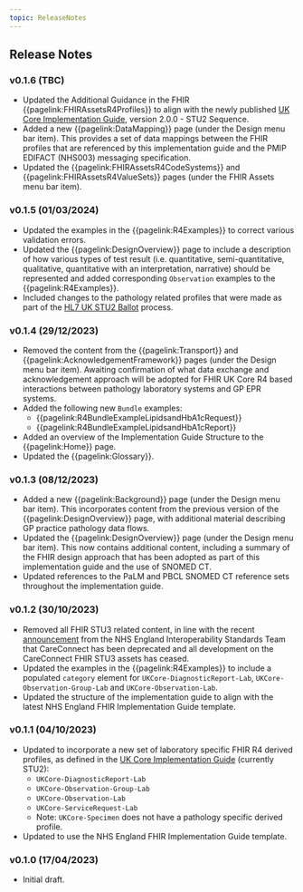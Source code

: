 ```yaml
---
topic: ReleaseNotes
---
```

## Release Notes

### v0.1.6 (TBC)

* Updated the Additional Guidance in the FHIR {{pagelink:FHIRAssetsR4Profiles}} to align with the newly published [UK Core Implementation Guide](https://simplifier.net/guide/uk-core-implementation-guide-stu2?current), version 2.0.0 - STU2 Sequence.
* Added a new {{pagelink:DataMapping}} page (under the Design menu bar item). This provides a set of data mappings between the FHIR profiles that are referenced by this implementation guide and the PMIP EDIFACT (NHS003) messaging specification.   
* Updated the {{pagelink:FHIRAssetsR4CodeSystems}} and {{pagelink:FHIRAssetsR4ValueSets}} pages (under the FHIR Assets menu bar item).

### v0.1.5 (01/03/2024)

* Updated the examples in the {{pagelink:R4Examples}} to correct various validation errors.
* Updated the {{pagelink:DesignOverview}} page to include a description of how various types of test result (i.e. quantitative, semi-quantitative, qualitative, quantitative with an interpretation, narrative) should be represented and added corresponding `Observation` examples to the {{pagelink:R4Examples}}.
* Included changes to the pathology related profiles that were made as part of the [HL7 UK STU2 Ballot](https://confluence.hl7.org/pages/viewpage.action?pageId=175611042) process.

### v0.1.4 (29/12/2023)

* Removed the content from the {{pagelink:Transport}} and {{pagelink:AcknowledgementFramework}} pages (under the Design menu bar item). Awaiting confirmation of what data exchange and acknowledgement approach will be adopted for FHIR UK Core R4 based interactions between pathology laboratory systems and GP EPR systems.
* Added the following new `Bundle` examples:
    * {{pagelink:R4BundleExampleLipidsandHbA1cRequest}}
    * {{pagelink:R4BundleExampleLipidsandHbA1cReport}}
* Added an overview of the Implementation Guide Structure to the {{pagelink:Home}} page.
* Updated the {{pagelink:Glossary}}.

### v0.1.3 (08/12/2023)

* Added a new {{pagelink:Background}} page (under the Design menu bar item). This incorporates content from the previous version of the {{pagelink:DesignOverview}} page, with additional material describing GP practice pathology data flows. 
* Updated the {{pagelink:DesignOverview}} page (under the Design menu bar item). This now contains additional content, including a summary of the FHIR design approach that has been adopted as part of this implementation guide and the use of SNOMED CT.
* Updated references to the PaLM and PBCL SNOMED CT reference sets throughout the implementation guide.

### v0.1.2 (30/10/2023)

* Removed all FHIR STU3 related content, in line with the recent [announcement](https://simplifier.net/organization/hl7uk/news/151) from the NHS England Interoperability Standards Team that CareConnect has been deprecated and all development on the CareConnect FHIR STU3 assets has ceased.
* Updated the examples in the {{pagelink:R4Examples}} to include a populated `category` element for `UKCore-DiagnosticReport-Lab`, `UKCore-Observation-Group-Lab` and `UKCore-Observation-Lab`.
* Updated the structure of the implementation guide to align with the latest NHS England FHIR Implementation Guide template. 

### v0.1.1 (04/10/2023)

* Updated to incorporate a new set of laboratory specific FHIR R4 derived profiles, as defined in the [UK Core Implementation Guide](https://simplifier.net/guide/ukcoreversionhistory/home?version=current) (currently STU2):
    * `UKCore-DiagnosticReport-Lab`
    * `UKCore-Observation-Group-Lab`
    * `UKCore-Observation-Lab`
    * `UKCore-ServiceRequest-Lab` 
    * Note: `UKCore-Specimen` does not have a pathology specific derived profile.
* Updated to use the NHS England FHIR Implementation Guide template. 

### v0.1.0 (17/04/2023)

* Initial draft.